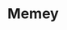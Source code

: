 ---
title: Memey
description: A Command Line meme generator.
links:
  - label: Homepage
    url: https://www.npmjs.com/package/memey
    icon: home
  - label: Repo
    url: https://github.com/quangdaon/memey.git
    icon: github
---